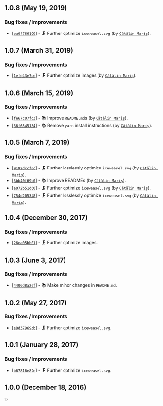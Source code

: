 ## 1.0.8 (May 19, 2019)

### Bug fixes / Improvements

* [[`ea04766199`](https://github.com/alrra/browser-logos/commit/ea047661994dae121991c2dc02b853873b941e6b)] - 🗜️ Further optimize `iceweasel.svg` (by [`Cătălin Mariș`](https://github.com/alrra)).


## 1.0.7 (March 31, 2019)

### Bug fixes / Improvements

* [[`1efe43e7de`](https://github.com/alrra/browser-logos/commit/1efe43e7de9666f3e0c2b013456bcc4e5d6749aa)] - 🗜️ Further optimize images (by [`Cătălin Mariș`](https://github.com/alrra)).


## 1.0.6 (March 15, 2019)

### Bug fixes / Improvements

* [[`fe67c07fd3`](https://github.com/alrra/browser-logos/commit/fe67c07fd39322ac5378f63f9f9d50422d7658b7)] - 📚 Improve `README.md`s (by [`Cătălin Mariș`](https://github.com/alrra)).
* [[`36f6545134`](https://github.com/alrra/browser-logos/commit/36f65451346e2a5b4cb711b73665bafcd9ddacda)] - 📚 Remove `yarn` install instructions (by [`Cătălin Mariș`](https://github.com/alrra)).


## 1.0.5 (March 7, 2019)

### Bug fixes / Improvements

* [[`9192dccf6c`](https://github.com/alrra/browser-logos/commit/9192dccf6c3c07f5207f98418c1c8aaabe74c35e)] - 🗜️ Further losslessly optimize `iceweasel.svg` (by [`Cătălin Mariș`](https://github.com/alrra)).
* [[`3bb40f69b0`](https://github.com/alrra/browser-logos/commit/3bb40f69b0cce0795655e43d42f802b8f9393cc0)] - 📚 Improve READMEs (by [`Cătălin Mariș`](https://github.com/alrra)).
* [[`e072b51d60`](https://github.com/alrra/browser-logos/commit/e072b51d607d6bc98adf37c48c40e7254d3a324f)] - 🗜️ Further optimize `iceweasel.svg` (by [`Cătălin Mariș`](https://github.com/alrra)).
* [[`754d205348`](https://github.com/alrra/browser-logos/commit/754d205348f7a78d2d628616a865c87ad661727a)] - 🗜️ Further losslessly optimize `iceweasel.svg` (by [`Cătălin Mariș`](https://github.com/alrra)).


## 1.0.4 (December 30, 2017)

### Bug fixes / Improvements

* [[`26ea05bb01`](https://github.com/alrra/browser-logos/commit/26ea05bb012377c3306c511294be0fcb655aaa6b)] - 🗜 Further optimize images.


## 1.0.3 (June 3, 2017)

### Bug fixes / Improvements

* [[`4406d8a2ef`](https://github.com/alrra/browser-logos/commit/4406d8a2ef0f9cf1fd91cf1c9b438b2096a51bba)] - 📚 Make minor changes in `README.md`.


## 1.0.2 (May 27, 2017)

### Bug fixes / Improvements

* [[`e8d37969cb`](https://github.com/alrra/browser-logos/commit/e8d37969cb7f8a30f59f85805efaf89a0141cc28)] - 🗜 Further optimize `iceweasel.svg`.


## 1.0.1 (January 28, 2017)

### Bug fixes / Improvements

* [[`b67816e82e`](https://github.com/alrra/browser-logos/commit/b67816e82e918ec5c624bba72ba2f0ec3e512b3b)] - 🗜 Further optimize `iceweasel.svg`.


## 1.0.0 (December 18, 2016)

✨
